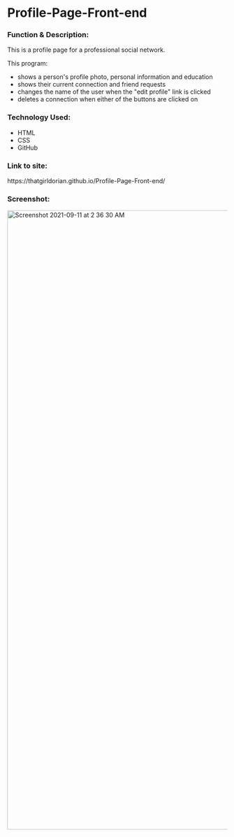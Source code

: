 # Profile-Page-Front-end

<h3>Function & Description:</h3>
This is a profile page for a professional social network.

This program:

- shows a person's profile photo, personal information and education
- shows their current connection and friend requests
- changes the name of the user when the "edit profile" link is clicked
- deletes a connection when either of the buttons are clicked on

<h3>Technology Used:</h3>

- HTML
- CSS
- GitHub 

<h3>Link to site:</h3>
https://thatgirldorian.github.io/Profile-Page-Front-end/

<h3>Screenshot:</h3>

<img width="1417" alt="Screenshot 2021-09-11 at 2 36 30 AM" src="https://user-images.githubusercontent.com/40691059/132992183-4e01bc69-f017-43a6-9447-836d098e179d.png">




